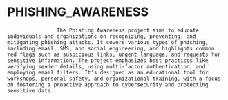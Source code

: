# PHISHING_AWARENESS
                    The Phishing Awareness project aims to educate individuals and organizations on recognizing, preventing, and mitigating phishing attacks. It covers various types of phishing, including email, SMS, and social engineering, and highlights common red flags such as suspicious links, urgent language, and requests for sensitive information. The project emphasizes best practices like verifying sender details, using multi-factor authentication, and employing email filters. It's designed as an educational tool for workshops, personal safety, and organizational training, with a focus on fostering a proactive approach to cybersecurity and protecting sensitive data.
